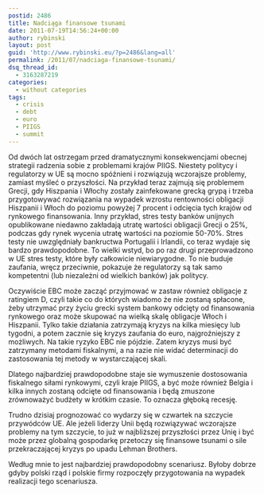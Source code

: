 ```yaml
---
postid: 2486
title: Nadciąga finansowe tsunami
date: 2011-07-19T14:56:24+00:00
author: rybinski
layout: post
guid: 'http://www.rybinski.eu/?p=2486&lang=all'
permalink: /2011/07/nadciaga-finansowe-tsunami/
dsq_thread_id:
  - 3163287219
categories:
  - without categories
tags:
  - crisis
  - debt
  - euro
  - PIIGS
  - summit
---
```

Od dwóch lat ostrzegam przed dramatycznymi konsekwencjami obecnej strategii radzenia sobie z problemami krajów PIIGS. Niestety politycy i regulatorzy w UE są mocno spóźnieni i rozwiązują wczorajsze problemy, zamiast myśleć o przyszłości. Na przykład teraz zajmują się problemem Grecji, gdy Hiszpania i Włochy zostały zainfekowane grecką grypą i trzeba przygotowywać rozwiązania na wypadek wzrostu rentowności obligacji Hiszpanii i Włoch do poziomu powyżej 7 procent i odcięcia tych krajów od rynkowego finansowania. Inny przykład, stres testy banków unijnych opublikowane niedawno zakładają utratę wartości obligacji Grecji o 25%, podczas gdy rynek wycenia utratę wartości na poziomie 50-70%. Stres testy nie uwzględniały bankructwa Portugalii i Irlandii, co teraz wydaje się bardzo prawdopodobne. To wielki wstyd, bo po raz drugi przeprowadzono w UE stres testy, które były całkowicie niewiarygodne. To nie buduje zaufania, wręcz przeciwnie, pokazuje że regulatorzy są tak samo kompetentni (lub niezależni od wielkich banków) jak politycy.

Oczywiście EBC może zacząć przyjmować w zastaw również obligacje z ratingiem D, czyli takie co do których wiadomo że nie zostaną spłacone, żeby utrzymać przy życiu grecki system bankowy odcięty od finansowania rynkowego oraz może skupować na wielką skalę obligacje Włoch i Hiszpanii. Tylko takie działania zatrzymają kryzys na kilka miesięcy lub tygodni, a potem zacznie się kryzys zaufania do euro, najgroźniejszy z możliwych. Na takie ryzyko EBC nie pójdzie. Zatem kryzys musi być zatrzymany metodami fiskalnymi, a na razie nie widać determinacji do zastosowania tej metody w wystarczającej skali.

Dlatego najbardziej prawdopodobne staje sie wymuszenie dostosowania fiskalnego siłami rynkowymi, czyli kraje PIIGS, a być może również Belgia i kilka innych zostaną odcięte od finansowania i będą zmuszone zrównoważyć budżety w krótkim czasie. To oznacza głęboką recesję.

Trudno dzisiaj prognozować co wydarzy się w czwartek na szczycie przywódców UE. Ale jeżeli liderzy Unii będą rozwiązywać wczorajsze problemy na tym szczycie, to już w najbliższej przyszłości przez Unię i być może przez globalną gospodarkę przetoczy się finansowe tsunami o sile przekraczającej kryzys po upadu Lehman Brothers.

Według mnie to jest najbardziej prawdopodobny scenariusz. Byłoby dobrze gdyby polski rząd i polskie firmy rozpoczęły przygotowania na wypadek realizacji tego scenariusza.
